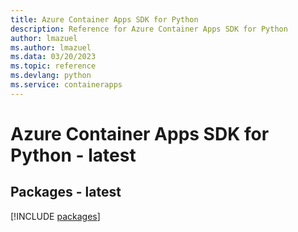 ```yaml
---
title: Azure Container Apps SDK for Python
description: Reference for Azure Container Apps SDK for Python
author: lmazuel
ms.author: lmazuel
ms.data: 03/20/2023
ms.topic: reference
ms.devlang: python
ms.service: containerapps
---
```

# Azure Container Apps SDK for Python - latest
## Packages - latest
[!INCLUDE [packages](container-apps-index.md)]